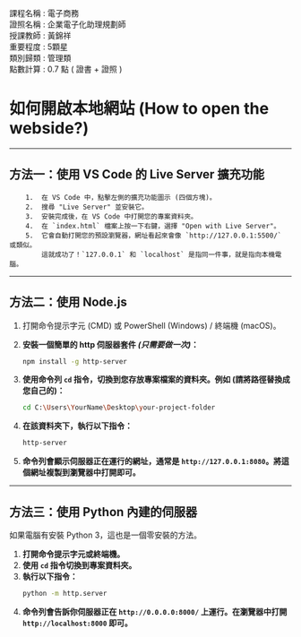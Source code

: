 課程名稱 : 電子商務 <BR>
證照名稱 : 企業電子化助理規劃師 <BR>
授課教師 : 黃錦祥 <BR>
重要程度 : 5顆星 <BR>
類別歸類 : 管理類 <br>
點數計算 : 0.7 點 ( 證書 + 證照 )

# 如何開啟本地網站 (How to open the webside?)

---
## 方法一：使用 VS Code 的 Live Server 擴充功能

        1.  在 VS Code 中，點擊左側的擴充功能圖示 (四個方塊)。
        2.  搜尋 "Live Server" 並安裝它。
        3.  安裝完成後，在 VS Code 中打開您的專案資料夾。
        4.  在 `index.html` 檔案上按一下右鍵，選擇 "Open with Live Server"。
        5.  它會自動打開您的預設瀏覽器，網址看起來會像 `http://127.0.0.1:5500/` 或類似。
            這就成功了！`127.0.0.1` 和 `localhost` 是指同一件事，就是指向本機電腦。
---
## 方法二：使用 Node.js

1.  打開命令提示字元 (CMD) 或 PowerShell (Windows) / 終端機 (macOS)。
2.  **安裝一個簡單的 http 伺服器套件 *(只需要做一次)*：**
    ```bash
    npm install -g http-server
    ```

3.  **使用命令列 `cd` 指令，切換到您存放專案檔案的資料夾。例如 (請將路徑替換成您自己的)：**
    ```bash
    cd C:\Users\YourName\Desktop\your-project-folder
    ```

4.  **在該資料夾下，執行以下指令：**
    ```bash
    http-server
    ```

5.  **命令列會顯示伺服器正在運行的網址，通常是 `http://127.0.0.1:8080`。將這個網址複製到瀏覽器中打開即可。**

---

## 方法三：使用 Python 內建的伺服器

如果電腦有安裝 Python 3，這也是一個零安裝的方法。

1.  **打開命令提示字元或終端機。**
2.  **使用 `cd` 指令切換到專案資料夾。**
3.  **執行以下指令：**
    ```bash
    python -m http.server
    ```
4.  **命令列會告訴你伺服器正在 `http://0.0.0.0:8000/` 上運行。在瀏覽器中打開 `http://localhost:8000` 即可。**
